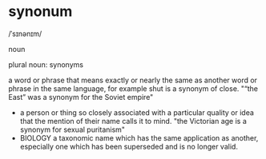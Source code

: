 # synonum
/ˈsɪnənɪm/

noun

plural noun: synonyms

a word or phrase that means exactly or nearly the same as another word or phrase in the same language, for example shut is a synonym of close.
"“the East” was a synonym for the Soviet empire"
- a person or thing so closely associated with a particular quality or idea that the mention of their name calls it to mind.
"the Victorian age is a synonym for sexual puritanism"
- BIOLOGY a taxonomic name which has the same application as another, especially one which has been superseded and is no longer valid.
